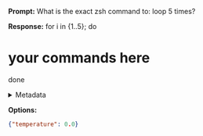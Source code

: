 **Prompt:**
What is the exact zsh command to: loop 5 times?


**Response:**
for i in {1..5}; do
  # your commands here
done

<details><summary>Metadata</summary>

- Duration: 1807 ms
- Datetime: 2023-08-23T17:26:18.575054
- Model: gpt-3.5-turbo-0613

</details>

**Options:**
```json
{"temperature": 0.0}
```

